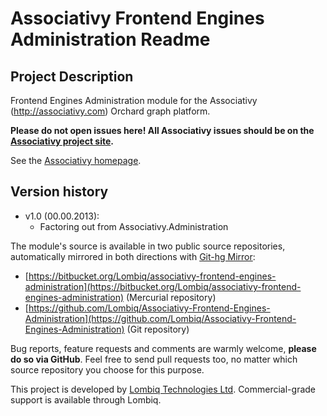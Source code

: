 # Associativy Frontend Engines Administration Readme



## Project Description

Frontend Engines Administration module for the Associativy (http://associativy.com) Orchard graph platform.

**Please do not open issues here! All Associativy issues should be on the [Associativy project site](https://bitbucket.org/Lombiq/associativy).**

See the [Associativy homepage](http://associativy.com/).


## Version history

- v1.0 (00.00.2013):
	- Factoring out from Associativy.Administration

The module's source is available in two public source repositories, automatically mirrored in both directions with [Git-hg Mirror](https://githgmirror.com):

- [https://bitbucket.org/Lombiq/associativy-frontend-engines-administration](https://bitbucket.org/Lombiq/associativy-frontend-engines-administration) (Mercurial repository)
- [https://github.com/Lombiq/Associativy-Frontend-Engines-Administration](https://github.com/Lombiq/Associativy-Frontend-Engines-Administration) (Git repository)

Bug reports, feature requests and comments are warmly welcome, **please do so via GitHub**.
Feel free to send pull requests too, no matter which source repository you choose for this purpose.

This project is developed by [Lombiq Technologies Ltd](http://lombiq.com/). Commercial-grade support is available through Lombiq.